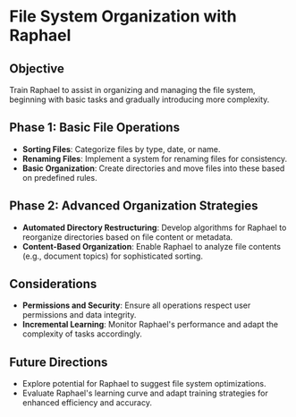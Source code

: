 # File System Organization with Raphael

## Objective

Train Raphael to assist in organizing and managing the file system, beginning with basic tasks and gradually introducing more complexity.

## Phase 1: Basic File Operations

- **Sorting Files**: Categorize files by type, date, or name.
- **Renaming Files**: Implement a system for renaming files for consistency.
- **Basic Organization**: Create directories and move files into these based on predefined rules.

## Phase 2: Advanced Organization Strategies

- **Automated Directory Restructuring**: Develop algorithms for Raphael to reorganize directories based on file content or metadata.
- **Content-Based Organization**: Enable Raphael to analyze file contents (e.g., document topics) for sophisticated sorting.

## Considerations

- **Permissions and Security**: Ensure all operations respect user permissions and data integrity.
- **Incremental Learning**: Monitor Raphael's performance and adapt the complexity of tasks accordingly.

## Future Directions

- Explore potential for Raphael to suggest file system optimizations.
- Evaluate Raphael's learning curve and adapt training strategies for enhanced efficiency and accuracy.

